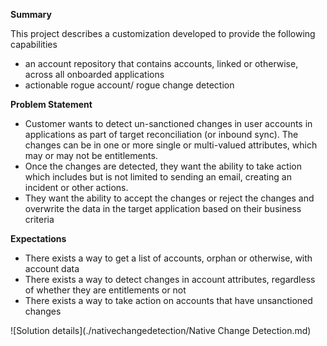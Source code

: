 **Summary**

This project describes a customization developed to provide the following capabilities
* an account repository that contains accounts, linked or otherwise, across all onboarded applications
* actionable rogue account/ rogue change detection
  
**Problem Statement**

* Customer wants to detect un-sanctioned changes in user accounts in applications as part of target reconciliation (or inbound sync). The changes can be in one or more single or multi-valued attributes, which may or may not be entitlements.
* Once the changes are detected, they want the ability to take action which includes but is not limited to sending an email, creating an incident or other actions.
* They want the ability to accept the changes or reject the changes and overwrite the data in the target application based on their business criteria

**Expectations**

* There exists a way to get a list of accounts, orphan or otherwise, with account data
* There exists a way to detect changes in account attributes, regardless of whether they are entitlements or not
* There exists a way to take action on accounts that have unsanctioned changes

![Solution details](./nativechangedetection/Native Change Detection.md)
